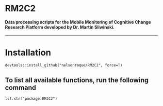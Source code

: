 # RM2C2

#### Data processing scripts for the Mobile Monitoring of Cognitive Change Research Platform developed by Dr. Martin Sliwinski.
---

# Installation

```{r}
devtools::install_github("nelsonroque/RM2C2", force=T)
```

## To list all available functions, run the following command
```lsf.str("package:RM2C2")```